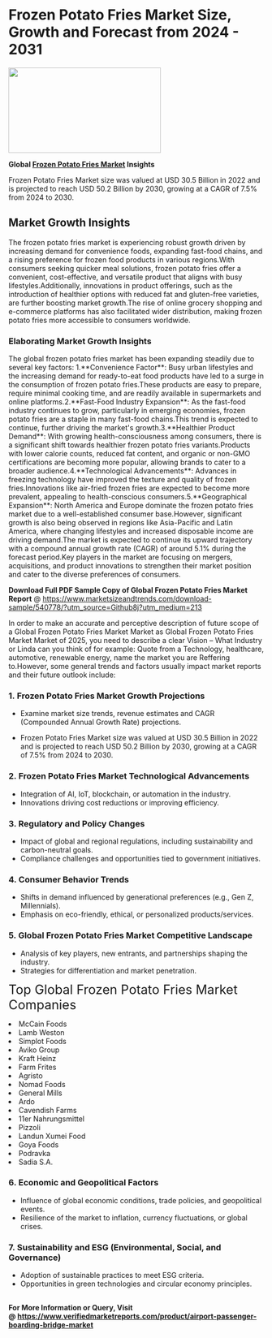 <H1>Frozen Potato Fries Market Size, Growth and Forecast from 2024 - 2031</H1><img class="aligncenter size-medium wp-image-584254" src="https://thirdeyenews.in/wp-content/uploads/2024/09/Global-Market-Research-300x168.jpeg" alt="" width="300" height="168" /><p><strong>Global&nbsp;<a href="https://www.marketsizeandtrends.com/download-sample/540778/?utm_source=Github8j?utm_medium=213">Frozen Potato Fries Market</a> Insights</strong></p><p>Frozen Potato Fries Market size was valued at USD 30.5 Billion in 2022 and is projected to reach USD 50.2 Billion by 2030, growing at a CAGR of 7.5% from 2024 to 2030.</p><p><h2>Market Growth Insights</h2> The frozen potato fries market is experiencing robust growth driven by increasing demand for convenience foods, expanding fast-food chains, and a rising preference for frozen food products in various regions.With consumers seeking quicker meal solutions, frozen potato fries offer a convenient, cost-effective, and versatile product that aligns with busy lifestyles.Additionally, innovations in product offerings, such as the introduction of healthier options with reduced fat and gluten-free varieties, are further boosting market growth.The rise of online grocery shopping and e-commerce platforms has also facilitated wider distribution, making frozen potato fries more accessible to consumers worldwide. <h3>Elaborating Market Growth Insights</h3> The global frozen potato fries market has been expanding steadily due to several key factors: 1.**Convenience Factor**: Busy urban lifestyles and the increasing demand for ready-to-eat food products have led to a surge in the consumption of frozen potato fries.These products are easy to prepare, require minimal cooking time, and are readily available in supermarkets and online platforms.2.**Fast-Food Industry Expansion**: As the fast-food industry continues to grow, particularly in emerging economies, frozen potato fries are a staple in many fast-food chains.This trend is expected to continue, further driving the market's growth.3.**Healthier Product Demand**: With growing health-consciousness among consumers, there is a significant shift towards healthier frozen potato fries variants.Products with lower calorie counts, reduced fat content, and organic or non-GMO certifications are becoming more popular, allowing brands to cater to a broader audience.4.**Technological Advancements**: Advances in freezing technology have improved the texture and quality of frozen fries.Innovations like air-fried frozen fries are expected to become more prevalent, appealing to health-conscious consumers.5.**Geographical Expansion**: North America and Europe dominate the frozen potato fries market due to a well-established consumer base.However, significant growth is also being observed in regions like Asia-Pacific and Latin America, where changing lifestyles and increased disposable income are driving demand.The market is expected to continue its upward trajectory with a compound annual growth rate (CAGR) of around 5.1% during the forecast period.Key players in the market are focusing on mergers, acquisitions, and product innovations to strengthen their market position and cater to the diverse preferences of consumers.</p><p><span class=""><strong>Download Full PDF Sample Copy of Global Frozen Potato Fries Market Report</strong> @ <a href="https://www.marketsizeandtrends.com/download-sample/540778/?utm_source=Github8j?utm_medium=213" target="_blank">https://www.marketsizeandtrends.com/download-sample/540778/?utm_source=Github8j?utm_medium=213</a></span></p><p>In order to make an accurate and perceptive description of future scope of a Global&nbsp;Frozen Potato Fries Market Market as Global&nbsp;Frozen Potato Fries Market Market of 2025, you need to describe a clear Vision &ndash; What Industry or Linda can you think of for example: Quote from a Technology, healthcare, automotive, renewable energy, name the market you are Reffering to.However, some general trends and factors usually impact market reports and their future outlook include:</p><h3>1.&nbsp;<strong>Frozen Potato Fries Market Growth Projections</strong></h3><ul><li>Examine market size trends, revenue estimates and CAGR (Compounded Annual Growth Rate) projections.</li><li><p>Frozen Potato Fries Market size was valued at USD 30.5 Billion in 2022 and is projected to reach USD 50.2 Billion by 2030, growing at a CAGR of 7.5% from 2024 to 2030.</p></li></ul><h3>2.&nbsp;<strong>Frozen Potato Fries Market Technological Advancements</strong></h3><ul><li>Integration of AI, IoT, blockchain, or automation in the industry.</li><li>Innovations driving cost reductions or improving efficiency.</li></ul><h3>3.&nbsp;<strong>Regulatory and Policy Changes</strong></h3><ul><li>Impact of global and regional regulations, including sustainability and carbon-neutral goals.</li><li>Compliance challenges and opportunities tied to government initiatives.</li></ul><h3>4.&nbsp;<strong>Consumer Behavior Trends</strong></h3><ul><li>Shifts in demand influenced by generational preferences (e.g., Gen Z, Millennials).</li><li>Emphasis on eco-friendly, ethical, or personalized products/services.</li></ul><h3>5.&nbsp;<strong>Global Frozen Potato Fries Market Competitive Landscape</strong></h3><ul><li>Analysis of key players, new entrants, and partnerships shaping the industry.</li><li>Strategies for differentiation and market penetration.</li></ul><p data-pm-slice="1 1 []"><span style="color: inherit; font-family: inherit; font-size: 25px;">Top Global Frozen Potato Fries Market Companies</span></p><div class="" data-test-id=""><p><li>McCain Foods</li><li> Lamb Weston</li><li> Simplot Foods</li><li> Aviko Group</li><li> Kraft Heinz</li><li> Farm Frites</li><li> Agristo</li><li> Nomad Foods</li><li> General Mills</li><li> Ardo</li><li> Cavendish Farms</li><li> 11er Nahrungsmittel</li><li> Pizzoli</li><li> Landun Xumei Food</li><li> Goya Foods</li><li> Podravka</li><li> Sadia S.A.</li></p></div><h3>6.&nbsp;<strong>Economic and Geopolitical Factors</strong></h3><ul><li>Influence of global economic conditions, trade policies, and geopolitical events.</li><li>Resilience of the market to inflation, currency fluctuations, or global crises.</li></ul><h3>7.&nbsp;<strong>Sustainability and ESG (Environmental, Social, and Governance)</strong></h3><ul><li>Adoption of sustainable practices to meet ESG criteria.</li><li>Opportunities in green technologies and circular economy principles.</li></ul><h2><strong style="font-size: 14px;">For More Information or Query, Visit @&nbsp;</strong><a style="background-color: #ffffff; font-size: 14px;" href="https://www.marketsizeandtrends.com/report/frozen-potato-fries-market/" target="_blank">https://www.verifiedmarketreports.com/product/airport-passenger-boarding-bridge-market</a></h2>